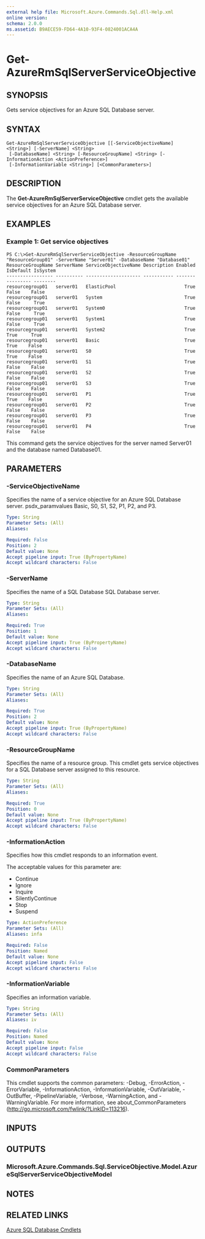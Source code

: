 ```yaml
---
external help file: Microsoft.Azure.Commands.Sql.dll-Help.xml
online version: 
schema: 2.0.0
ms.assetid: B9AECE59-FD64-4A10-93F4-0824001ACA4A
---
```


# Get-AzureRmSqlServerServiceObjective

## SYNOPSIS
Gets service objectives for an Azure SQL Database server.

## SYNTAX

```
Get-AzureRmSqlServerServiceObjective [[-ServiceObjectiveName] <String>] [-ServerName] <String>
 [-DatabaseName] <String> [-ResourceGroupName] <String> [-InformationAction <ActionPreference>]
 [-InformationVariable <String>] [<CommonParameters>]
```

## DESCRIPTION
The **Get-AzureRmSqlServerServiceObjective** cmdlet gets the available service objectives for an Azure SQL Database server.

## EXAMPLES

### Example 1: Get service objectives
```
PS C:\>Get-AzureRmSqlServerServiceObjective -ResourceGroupName "ResourceGroup01" -ServerName "Server01" -DatabaseName "Database01"
ResourceGroupName ServerName ServiceObjectiveName Description Enabled IsDefault IsSystem
----------------- ---------- -------------------- ----------- ------- --------- --------
resourcegroup01   server01   ElasticPool                         True     False    False
resourcegroup01   server01   System                              True     False     True
resourcegroup01   server01   System0                             True     False     True
resourcegroup01   server01   System1                             True     False     True
resourcegroup01   server01   System2                             True      True     True
resourcegroup01   server01   Basic                               True      True    False
resourcegroup01   server01   S0                                  True      True    False
resourcegroup01   server01   S1                                  True     False    False
resourcegroup01   server01   S2                                  True     False    False
resourcegroup01   server01   S3                                  True     False    False
resourcegroup01   server01   P1                                  True      True    False
resourcegroup01   server01   P2                                  True     False    False
resourcegroup01   server01   P3                                  True     False    False
resourcegroup01   server01   P4                                  True     False    False
```

This command gets the service objectives for the server named Server01 and the database named Database01.

## PARAMETERS

### -ServiceObjectiveName
Specifies the name of a service objective for an Azure SQL Database server.
psdx_paramvalues Basic, S0, S1, S2, P1, P2, and P3.

```yaml
Type: String
Parameter Sets: (All)
Aliases: 

Required: False
Position: 2
Default value: None
Accept pipeline input: True (ByPropertyName)
Accept wildcard characters: False
```

### -ServerName
Specifies the name of a SQL Database SQL Database server.

```yaml
Type: String
Parameter Sets: (All)
Aliases: 

Required: True
Position: 1
Default value: None
Accept pipeline input: True (ByPropertyName)
Accept wildcard characters: False
```

### -DatabaseName
Specifies the name of an Azure SQL Database.

```yaml
Type: String
Parameter Sets: (All)
Aliases: 

Required: True
Position: 2
Default value: None
Accept pipeline input: True (ByPropertyName)
Accept wildcard characters: False
```

### -ResourceGroupName
Specifies the name of a resource group.
This cmdlet gets service objectives for a SQL Database server assigned to this resource.

```yaml
Type: String
Parameter Sets: (All)
Aliases: 

Required: True
Position: 0
Default value: None
Accept pipeline input: True (ByPropertyName)
Accept wildcard characters: False
```

### -InformationAction
Specifies how this cmdlet responds to an information event.

The acceptable values for this parameter are:

- Continue
- Ignore
- Inquire
- SilentlyContinue
- Stop
- Suspend

```yaml
Type: ActionPreference
Parameter Sets: (All)
Aliases: infa

Required: False
Position: Named
Default value: None
Accept pipeline input: False
Accept wildcard characters: False
```

### -InformationVariable
Specifies an information variable.

```yaml
Type: String
Parameter Sets: (All)
Aliases: iv

Required: False
Position: Named
Default value: None
Accept pipeline input: False
Accept wildcard characters: False
```

### CommonParameters
This cmdlet supports the common parameters: -Debug, -ErrorAction, -ErrorVariable, -InformationAction, -InformationVariable, -OutVariable, -OutBuffer, -PipelineVariable, -Verbose, -WarningAction, and -WarningVariable. For more information, see about_CommonParameters (http://go.microsoft.com/fwlink/?LinkID=113216).

## INPUTS

## OUTPUTS

### Microsoft.Azure.Commands.Sql.ServiceObjective.Model.AzureSqlServerServiceObjectiveModel

## NOTES

## RELATED LINKS

[Azure SQL Database Cmdlets](./AzureRM.Sql.md)


